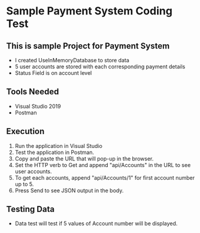 # Sample Payment System Coding Test

## This is sample Project for Payment System
* I created UseInMemoryDatabase to store data
* 5 user accounts are stored with each corresponding payment details
* Status Field is on account level

## Tools Needed
* Visual Studio 2019
* Postman

## Execution
1. Run the application in Visual Studio
2. Test the application in Postman.
3. Copy and paste the URL that will pop-up in the browser.
4. Set the HTTP verb to Get and append "api/Accounts" in the URL to see user accounts.
6. To get each accounts, append "api/Accounts/1" for first account number up to 5.
7. Press Send to see JSON output in the body.

## Testing Data
* Data test will test if 5 values of Account number will be displayed.


